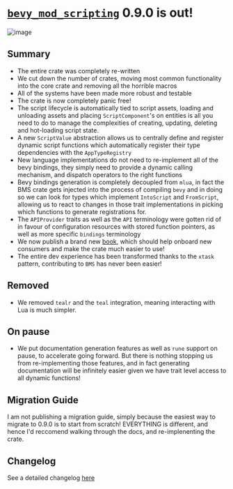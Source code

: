 # [`bevy_mod_scripting`](https://github.com/makspll/bevy_mod_scripting/) 0.9.0 is out!

![image](https://github.com/user-attachments/assets/6ae0f927-ea1b-4d90-a809-4cc513e49b18)

## Summary
- The entire crate was completely re-written
- We cut down the number of crates, moving most common functionality into the core crate and removing all the horrible macros
- All of the systems have been made more robust and testable
- The crate is now completely panic free!
- The script lifecycle is automatically tied to script assets, loading and unloading assets and placing `ScriptComponent`'s on entities is all you need to do to manage the complexities of creating, updating, deleting and hot-loading script state.
- A new `ScriptValue` abstraction allows us to centrally define and register dynamic script functions which automatically register their type dependencies with the `AppTypeRegistry`
- New language implementations do not need to re-implement all of the bevy bindings, they simply need to provide a dynamic calling mechanism, and dispatch operators to the right functions
- Bevy bindings generation is completely decoupled from `mlua`, in fact the BMS crate gets injected into the process of compiling `bevy` and in doing so we can look for types which implement `IntoScript` and `FromScript`, allowing us to react to changes in those trait implementations in picking which functions to generate registrations for.
- The `APIProvider` traits as well as the `API` terminology were gotten rid of in favour of configuration resources with stored function pointers, as well as more specific `bindings` terminology 
- We now publish a brand new [book](https://makspll.github.io/bevy_mod_scripting/), which should help onboard new consumers and make the crate much easier to use!
- The entire dev experience has been transformed thanks to the `xtask` pattern, contributing to `BMS` has never been easier!

## Removed
- We removed `tealr` and the `teal` integration, meaning interacting with Lua is much simpler.

## On pause
- We put documentation generation features as well as `rune` support on pause, to accelerate going forward. But there is nothing stopping us from re-implementing those features, and in fact generating documentation will be infinitely easier given we have trait level access to all dynamic functions!

## Migration Guide
I am not publishing a migration guide, simply because the easiest way to migrate to 0.9.0 is to start from scratch! EVERYTHING is different, and hence I'd reccomend walking through the docs, and re-implenenting the crate.

## Changelog
See a detailed changelog [here](https://github.com/makspll/bevy_mod_scripting/blob/main/CHANGELOG.md)

